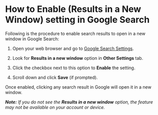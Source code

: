 # How to Enable (Results in a New Window) setting in Google Search
Following is the procedure to enable search results to open in a new window in Google Search:

1. Open your web browser and go to [Google Search Settings](https://www.google.com/preferences).

2. Look for **Results in a new window** option in **Other Settings** tab.

3. Click the checkbox next to this option to **Enable** the setting.

4. Scroll down and click **Save** (if prompted).

Once enabled, clicking any search result in Google will open it in a new window.

_**Note:** If you do not see the **Results in a new window** option, the feature may not be available on your account or device._
